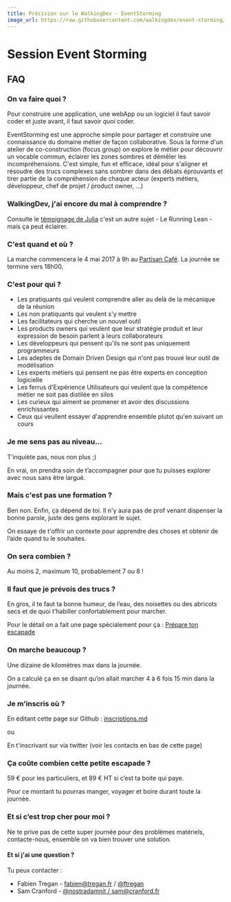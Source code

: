 ```yaml
---
title: Précision sur le WalkingDev - EventStorming
image_url: https://raw.githubusercontent.com/walkingdev/event-storming/master/media/event-storming.jpg
---
```


# Session Event Storming

## FAQ

### On va faire quoi ?

Pour construire une application, une webApp ou un logiciel il faut savoir coder et juste avant, il faut savoir *quoi* coder.  

EventStorming est une approche simple pour partager et construire une connaissance du domaine métier de façon collaborative.
Sous la forme d'un atelier de co-construction (focus group) on explore le métier pour découvrir un vocable commun, éclairer les zones sombres et démêler les incompréhensions.
C'est simple, fun et efficace, idéal pour s'aligner et résoudre des trucs complexes sans sombrer dans des débats éprouvants et tirer partie de la compréhension de chaque acteur (experts métiers, développeur, chef de projet / product owner, ...)

### WalkingDev, j'ai encore du mal à comprendre ?

Consulte le [témoignage de Julia](https://medium.com/@julia.barbelane/walking-dev-ou-comment-apprendre-en-itin%C3%A9rance-426acb12e024#.p8fp722a8) c'est un autre sujet - Le Running Lean - mais ça peut éclairer.

### C'est quand et où ?

La marche commencera le 4 mai 2017 à 9h au [Partisan Café](http://www.partisancafe.fr/).
La journée se termine vers 18h00.

### C'est pour qui ?

- Les pratiquants qui veulent comprendre aller au delà de la mécanique de la réunion
- Les non pratiquants qui veulent s'y mettre
- Les facilitateurs qui cherche un nouvel outil
- Les products owners qui veulent que leur stratégie produit et leur expression de besoin parlent à leurs collaborateurs
- Les développeurs qui pensent qu'ils ne sont pas uniquement programmeurs
- Les adeptes de Domain Driven Design qui n'ont pas trouvé leur outil de modélisation
- Les experts métiers qui pensent ne pas être experts en conception logicielle
- Les ferrus d'Expérience Utilisateurs qui veulent que la compétence métier ne soit pas distilée en silos
- Les curieux qui aiment se promener et avoir des discussions enrichissantes
- Ceux qui veullent essayer d'apprendre ensemble plutot qu'en suivant un cours

### Je me sens pas au niveau…

T’inquiète pas, nous non plus ;)

En vrai, on prendra soin de t’accompagner pour que tu puisses explorer avec nous sans être largué.

### Mais c'est pas une formation ?

Ben non. Enfin, ça dépend de toi. Il n'y aura pas de prof venant dispenser la bonne parole, juste des gens explorant le sujet.

On essaye de t'offrir un contexte pour apprendre des choses et obtenir de l’aide quand tu le souhaites.

### On sera combien ?

Au moins 2, maximum 10, probablement 7 ou 8 !

### Il faut que je prévois des trucs ?

En gros, il te faut ta bonne humeur, de l’eau, des noisettes ou des abricots secs et de quoi t’habiller confortablement pour marcher.

Pour le détail on a fait une page spécialement pour ça : [Prépare ton escapade](http://walkingdev.fr/#walkingdev/event-storming/blob/master/v33/prepare-ton-escapade.md)

### On marche beaucoup ?

Une dizaine de kilomètres max dans la journée.

On a calculé ça en se disant qu’on allait marcher 4 à 6 fois 15 min dans la journée.

### Je m'inscris où ?

En éditant cette page sur Github : [inscriptions.md](https://github.com/walkingdev/event-storming/blob/master/v33/inscriptions.md)

ou

En t'inscrivant sur via twitter (voir les contacts en bas de cette page)

### Ça coûte combien cette petite escapade ?

59 € pour les particuliers, et 89 € HT si c’est ta boite qui paye.  

Pour ce montant tu pourras manger, voyager et boire durant toute la journée.

### Et si c’est trop cher pour moi ?

Ne te prive pas de cette super journée pour des problèmes matériels, contacte-nous, ensemble on va bien trouver une solution.

#### Et si j'ai une question ?

Tu peux contacter :

- Fabien Tregan - [fabien@tregan.fr](mailto:fabien@tregan.fr) / [@ftregan](http://twitter.com/ftregan)
- Sam Cranford - [@nostradamnit / sam@cranford.fr](http://twitter.com/nostradamnit)

